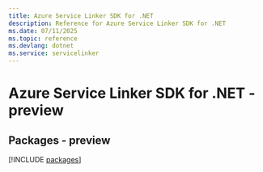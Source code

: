 ```yaml
---
title: Azure Service Linker SDK for .NET
description: Reference for Azure Service Linker SDK for .NET
ms.date: 07/11/2025
ms.topic: reference
ms.devlang: dotnet
ms.service: servicelinker
---
```

# Azure Service Linker SDK for .NET - preview
## Packages - preview
[!INCLUDE [packages](service-linker-index.md)]